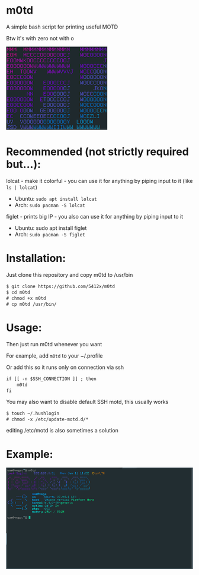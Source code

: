 # m0td
A simple bash script for printing useful MOTD

Btw it's with zero not with o
 
![m0td's logo](https://github.com/5412x/m0td/blob/main/logo.png?raw=true)

# Recommended (not strictly required but...):
lolcat - make it colorful - you can use it for anything by piping input to it (like `ls | lolcat`)
- Ubuntu: `sudo apt install lolcat`
- Arch: `sudo pacman -S lolcat`

figlet - prints big IP - you also can use it for anything by piping input to it
- Ubuntu: sudo apt install figlet
- Arch: `sudo pacman -S figlet`

# Installation:
Just clone this repository and copy m0td to /usr/bin
```
$ git clone https://github.com/5412x/m0td
$ cd m0td
# chmod +x m0td
# cp m0td /usr/bin/
```

# Usage:
Then just run m0td whenever you want

For example, add `m0td` to your ~/.profile

Or add this so it runs only on connection via ssh
```
if [[ -n $SSH_CONNECTION ]] ; then
    m0td
fi
```

You may also want to disable default SSH motd, this usually works
```
$ touch ~/.hushlogin
# chmod -x /etc/update-motd.d/*
```
editing /etc/motd is also sometimes a solution

# Example:
![example command output](https://github.com/5412x/m0td/blob/main/example.png?raw=true)
